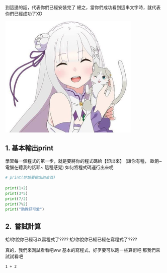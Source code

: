到這邊的話，代表你們已經安裝完了
總之，當你們成功看到這串文字時，就代表你們已經成功了XD

<img src="https://raw.githubusercontent.com/kcwc1029/obsidian-upgit-image/main/2025/03/upgit_20250323_1742717740.png" width="400px">

## 1. 基本輸出print
學習每一個程式的第一步，就是要將你的程式碼給【印出來】
(讓你有種， 歐齁~電腦在聽我的話耶~ 這種感覺)
如何將程式碼運行出來呢

```py
# print(妳想要輸出的東西)

print(1+2)
print(3*5)
print(7/2)
print(7%2)
print("助教好可愛")
```



## 2.  嘗試計算

蛤!你說你已經可以寫程式了????
蛤!你說你已經已經在寫程式了????



真的，我們來測試看看吧ww
基本的寫程式，好歹要可以跑一些算術吧
那我們來試試看吧



```
1 + 2
```
